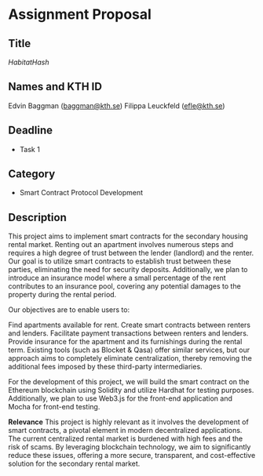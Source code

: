 # Assignment Proposal

## Title

_HabitatHash_

## Names and KTH ID

Edvin Baggman (baggman@kth.se)
Filippa Leuckfeld (efle@kth.se)

## Deadline

- Task 1

## Category

- Smart Contract Protocol Development

## Description

This project aims to implement smart contracts for the secondary housing rental market. Renting out an apartment involves numerous steps and requires a high degree of trust between the lender (landlord) and the renter. Our goal is to utilize smart contracts to establish trust between these parties, eliminating the need for security deposits. Additionally, we plan to introduce an insurance model where a small percentage of the rent contributes to an insurance pool, covering any potential damages to the property during the rental period.

Our objectives are to enable users to:

Find apartments available for rent.
Create smart contracts between renters and lenders.
Facilitate payment transactions between renters and lenders.
Provide insurance for the apartment and its furnishings during the rental term.
Existing tools (such as Blocket & Qasa) offer similar services, but our approach aims to completely eliminate centralization, thereby removing the additional fees imposed by these third-party intermediaries.

For the development of this project, we will build the smart contract on the Ethereum blockchain using Solidity and utilize Hardhat for testing purposes. Additionally, we plan to use Web3.js for the front-end application and Mocha for front-end testing.

**Relevance**
This project is highly relevant as it involves the development of smart contracts, a pivotal element in modern decentralized applications. The current centralized rental market is burdened with high fees and the risk of scams. By leveraging blockchain technology, we aim to significantly reduce these issues, offering a more secure, transparent, and cost-effective solution for the secondary rental market.
